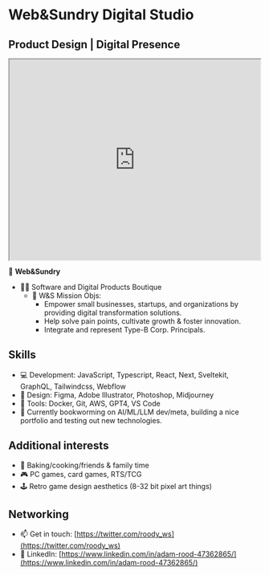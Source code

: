# Web&Sundry Digital Studio

## Product Design | Digital Presence

<div style="display: flex; align-items: center; justify-content: center; height: 400px;">
  <iframe src="https://my.spline.design/building18copy-455491bf46e0bd80db863c17ae1e478d/" style="width: 100%; height: 100%;"></iframe>
</div>

🚀 **Web&Sundry**

- 👨‍💻 Software and Digital Products Boutique
  - 🎯 W&S Mission Objs:
    - Empower small businesses, startups, and organizations by providing digital transformation solutions.
    - Help solve pain points, cultivate growth & foster innovation.
    - Integrate and represent Type-B Corp. Principals.

## Skills

- 💻 Development: JavaScript, Typescript, React, Next, Sveltekit, GraphQL, Tailwindcss, Webflow
- 🎨 Design: Figma, Adobe Illustrator, Photoshop, Midjourney
- 🐳 Tools: Docker, Git, AWS, GPT4, VS Code
- 🌱 Currently bookworming on AI/ML/LLM dev/meta, building a nice portfolio and testing out new technologies.

## Additional interests

- 🧁 Baking/cooking/friends & family time
- 🎮 PC games, card games, RTS/TCG
- 🕹 Retro game design aesthetics (8-32 bit pixel art things)

## Networking

- 📫 Get in touch: [https://twitter.com/roody_ws](https://twitter.com/roody_ws)
- 📄 LinkedIn: [https://www.linkedin.com/in/adam-rood-47362865/](https://www.linkedin.com/in/adam-rood-47362865/)
